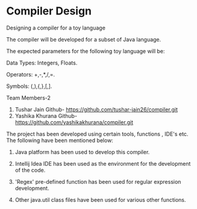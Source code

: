 # Compiler Design
Designing a compiler for a toy language

The compiler will be developed for a subset of Java language.

The expected parameters for the following toy language will be:

Data Types: Integers, Floats.

Operators: +,-,*,/,=.

Symbols: (,),{,},[,].

Team Members-2
1. Tushar Jain
Github- https://github.com/tushar-jain26/compiler.git
2. Yashika Khurana
Github- https://github.com/yashikakhurana/compiler.git

The project has been developed using certain tools, functions , IDE's etc.
The following have been mentioned below:

1. Java platform has been used to develop this compiler.

2. Intellij Idea IDE has been used as the environment for the development of the code.

3. 'Regex' pre-defined function has been used for regular expression development.

4. Other java.util class files have been used for various other functions.

